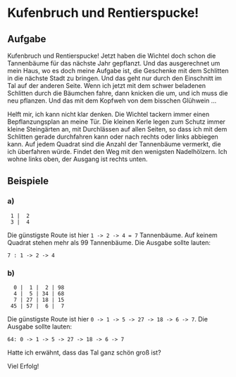 # Kufenbruch und Rentierspucke!

## Aufgabe

Kufenbruch und Rentierspucke! Jetzt haben die Wichtel doch schon die Tannenbäume für das nächste Jahr gepflanzt. Und das ausgerechnet um mein Haus, wo es doch meine Aufgabe ist, die Geschenke mit dem Schlitten in die nächste Stadt zu bringen. Und das geht nur durch den Einschnitt im Tal auf der anderen Seite. Wenn ich jetzt mit dem schwer beladenen Schlitten durch die Bäumchen fahre, dann knicken die um, und ich muss die neu pflanzen. Und das mit dem Kopfweh von dem bisschen Glühwein …

Helft mir, ich kann nicht klar denken. Die Wichtel tackern immer einen Bepflanzungsplan an meine Tür. Die kleinen Kerle legen zum Schutz immer kleine Steingärten an, mit Durchlässen auf allen Seiten, so dass ich mit dem Schlitten gerade durchfahren kann oder nach rechts oder links abbiegen kann. Auf jedem Quadrat sind die Anzahl der Tannenbäume vermerkt, die ich überfahren würde. Findet den Weg mit den wenigsten Nadelhölzern. Ich wohne links oben, der Ausgang ist rechts unten.

## Beispiele

### a)

     1 |  2
     3 |  4
    
Die günstigste Route ist hier `1 -> 2 -> 4 = 7` Tannenbäume. Auf keinem Quadrat stehen mehr als 99 Tannenbäume. Die Ausgabe sollte lauten:

    7 : 1 -> 2 -> 4

### b)

      0 |  1 |  2 | 98
      4 |  5 | 34 | 68
      7 | 27 | 18 | 15
     45 | 57 |  6 |  7
    
Die günstigste Route ist hier `0 -> 1 -> 5 -> 27 -> 18 -> 6 -> 7`. Die Ausgabe sollte lauten:

    64: 0 -> 1 -> 5 -> 27 -> 18 -> 6 -> 7

Hatte ich erwähnt, dass das Tal ganz schön groß ist?

Viel Erfolg!